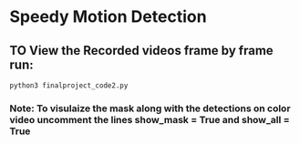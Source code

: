 # Speedy Motion Detection


## TO View the Recorded videos frame by frame run:

```python3 finalproject_code2.py```

### Note: To visulaize the mask along with the detections on color video uncomment the lines show_mask = True and show_all = True 

